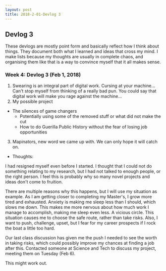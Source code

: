 ```yaml
---
layout: post
title: 2018-2-01-Devlog 3
---
```


## Devlog 3

These devlogs are mostly point form and basically reflect how I think about things. They document both what I learned and ideas that cross my mind. I make lists because my thoughts are usually in complete chaos, and organising them like that is a way to convince myself that it all makes sense.

### Week 4: Devlog 3 (Feb 1, 2018)

1. Swearing is an integral part of digital work. Cursing at your machine... Can't stop myself from thinking of a really bad pun. You could say that digital work will make you rage against the machine...
2. My possible project
  * The silences of game changers
    + Potentially using some of the removed stuff or what did not make the cut
    + How to do Guerilla Public History without the fear of losing job opportunities
3. Mapinators, new word we came up with. We can only hope it will catch on.

* Thoughts:

I had resigned myself even before I started. I thought that I could not do something relating to my research, but I had not talked to enough people, or the right person. I feel this is probably why so many novel projects and ideas don't come to fruition. 

There are multiple reasons why this happens, but I will use my situation as example. As I am getting closer to completing my Master's, I grow more tired and exhausted. Anxiety is making me sleep less than I should, which slows me down. This makes me more nervous about how much work I manage to accomplish, making me sleep even less. A vicious circle. This situation causes me to choose the safe route, rather than take risks. Also, I want to push, challenge, upset, but I fear for my career prospects if I rock the boat a little too hard. 
 
Our last class discussion has given me the push I needed to see the worth in taking risks, which could possibly improve my chances at finding a job after this. Contacted someone at Science and Tech to discuss my project, meeting them on Tuesday (Feb 6). 

This might work out.
